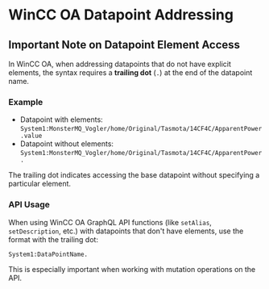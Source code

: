 # WinCC OA Datapoint Addressing

## Important Note on Datapoint Element Access

In WinCC OA, when addressing datapoints that do not have explicit elements, the syntax requires a **trailing dot** (`.`) at the end of the datapoint name.

### Example

- Datapoint with elements: `System1:MonsterMQ_Vogler/home/Original/Tasmota/14CF4C/ApparentPower.value`
- Datapoint without elements: `System1:MonsterMQ_Vogler/home/Original/Tasmota/14CF4C/ApparentPower.`

The trailing dot indicates accessing the base datapoint without specifying a particular element.

### API Usage

When using WinCC OA GraphQL API functions (like `setAlias`, `setDescription`, etc.) with datapoints that don't have elements, use the format with the trailing dot:

```
System1:DataPointName.
```

This is especially important when working with mutation operations on the API.

